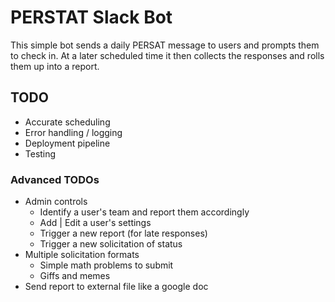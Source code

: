 # PERSTAT Slack Bot

This simple bot sends a daily PERSAT message to users and prompts them to check in. At a later scheduled time it then collects the responses and rolls them up into a report.

## TODO
- Accurate scheduling
- Error handling / logging
- Deployment pipeline
- Testing

### Advanced TODOs
- Admin controls
    - Identify a user's team and report them accordingly
    - Add | Edit a user's settings
    - Trigger a new report (for late responses)
    - Trigger a new solicitation of status
- Multiple solicitation formats
    - Simple math problems to submit
    - Giffs and memes
- Send report to external file like a google doc
